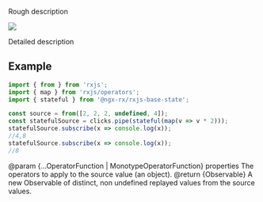 Rough description

![](stateful.png)

Detailed description

## Example

```ts
import { from } from 'rxjs';
import { map } from 'rxjs/operators';
import { stateful } from '@ngx-rx/rxjs-base-state';

const source = from([2, 2, 2, undefined, 4]);
const statefulSource = clicks.pipe(stateful(map(v => v * 2)));
statefulSource.subscribe(x => console.log(x));
//4,8
statefulSource.subscribe(x => console.log(x));
//8
```

@param {...OperatorFunction | MonotypeOperatorFunction} properties The operators to apply to the source
value (an object).
@return {Observable} A new Observable of distinct, non undefined replayed values from the source values.
